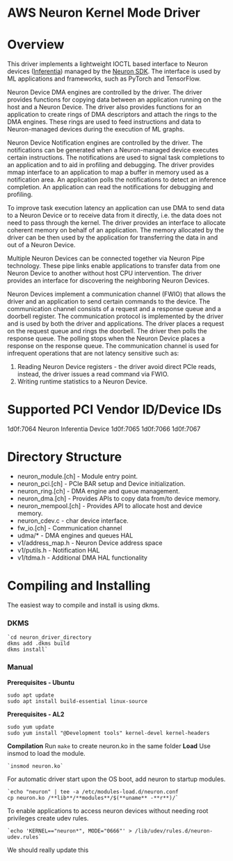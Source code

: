 # AWS Neuron Kernel Mode Driver
# Overview

This driver implements a lightweight IOCTL based interface to Neuron devices ([Inferentia](https://aws.amazon.com/machine-learning/inferentia/)) managed by the [Neuron SDK](https://github.com/aws/aws-neuron-sdk).
The interface is used by ML applications and frameworks, such as PyTorch and TensorFlow.

Neuron Device DMA engines are controlled by the driver.
The driver provides functions for copying data between an application running on the host and a Neuron Device.
The driver also provides functions for an application to create rings of DMA descriptors and attach the rings to the DMA engines.
These rings are used to feed instructions and data to Neuron-managed devices during the execution of ML graphs.

Neuron Device Notification engines are controlled by the driver.
The notifications can be generated when a Neuron-managed device executes certain instructions.
The notifications are used to signal task completions to an application and to aid in profiling and debugging.
The driver provides mmap interface to an application to map a buffer in memory used as a notification area.
An application polls the notifications to detect an inference completion.
An application can read the notifications for debugging and profiling.

To improve task execution latency an application can use DMA to send data to a Neuron Device or to receive data from it directly, i.e. the data does not need to pass through the kernel.
The driver provides an interface to allocate coherent memory on behalf of an application.
The memory allocated by the driver can be then used by the application for transferring the data in and out of a Neuron Device.

Multiple Neuron Devices can be connected together via Neuron Pipe technology.
These pipe links enable applications to transfer data from one Neuron Device to another without host CPU intervention.
The driver provides an interface for discovering the neighboring Neuron Devices.

Neuron Devices implement a communication channel (FWIO) that allows the driver and an application to send certain commands to the device.  The communication channel consists of a request and a response queue and a doorbell register.  The communication protocol is implemented by the driver and is used by both the driver and applications.  The driver places a request on the request queue and rings the doorbell.  The driver then polls the response queue.  The polling stops when the Neuron Device places a response on the response queue.  The communication channel is used for infrequent operations that are not latency sensitive such as:

1. Reading Neuron Device registers - the driver avoid direct PCIe reads, instead, the driver issues a read command via FWIO.
2. Writing runtime statistics to a Neuron Device.

# Supported PCI Vendor ID/Device IDs

1d0f:7064  Neuron Inferentia Device
1d0f:7065
1d0f:7066
1d0f:7067

# Directory Structure

* neuron_module.[ch] - Module entry point.
* neuron_pci.[ch] - PCIe BAR setup and Device initialization.
* neuron_ring.[ch] - DMA engine and queue management.
* neuron_dma.[ch] - Provides APIs to copy data from/to device memory.
* neuron_mempool.[ch] - Provides API to allocate host and device memory.
* neuron_cdev.c - char device interface.
* fw_io.[ch] - Communication channel
* udma/* - DMA engines and queues HAL
* v1/address_map.h - Neuron Device address space
* v1/putils.h - Notification HAL
* v1/tdma.h - Additional DMA HAL functionality

# Compiling and Installing

The easiest way to compile and install is using dkms.

### DKMS

```
`cd neuron_driver_directory
dkms add .dkms build
dkms install`
```

### Manual

**Prerequisites - Ubuntu**

```
sudo apt update
sudo apt install build-essential linux-source
```

**Prerequisites - AL2**

```
sudo yum update
sudo yum install "@Development tools" kernel-devel kernel-headers
```

**Compilation**
Run `make` to create neuron.ko in the same folder
**Load**
Use insmod to load the module.

```
`insmod neuron.ko`
```

For automatic driver start upon the OS boot, add neuron to startup modules.

```
`echo "neuron" | tee -a /etc/modules-load.d/neuron.conf
cp neuron.ko /**lib**/**modules**/$(**uname** -**r**)/`
```

To enable applications to access neuron devices without needing root privileges create udev rules.

```
`echo 'KERNEL=="neuron*", MODE="0666"' > /lib/udev/rules.d/neuron-udev.rules`
```

We should really update this
